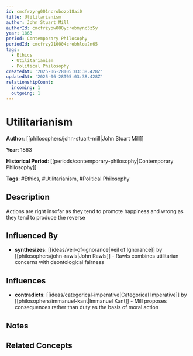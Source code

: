 ```yaml
---
id: cmcfrzyrg001ncrobozp18ai0
title: Utilitarianism
author: John Stuart Mill
authorId: cmcfrzypw000ycrobmync3z5y
year: 1863
period: Contemporary Philosophy
periodId: cmcfrzy910004crobhloa2n65
tags:
  - Ethics
  - Utilitarianism
  - Political Philosophy
createdAt: '2025-06-28T05:03:38.428Z'
updatedAt: '2025-06-28T05:03:38.428Z'
relationshipCount:
  incoming: 1
  outgoing: 1
---
```

# Utilitarianism

**Author**: [[philosophers/john-stuart-mill|John Stuart Mill]]

**Year**: 1863

**Historical Period**: [[periods/contemporary-philosophy|Contemporary Philosophy]]

**Tags**: #Ethics, #Utilitarianism, #Political Philosophy

## Description

Actions are right insofar as they tend to promote happiness and wrong as they tend to produce the reverse

## Influenced By

- **synthesizes**: [[ideas/veil-of-ignorance|Veil of Ignorance]] by [[philosophers/john-rawls|John Rawls]] - Rawls combines utilitarian concerns with deontological fairness

## Influences

- **contradicts**: [[ideas/categorical-imperative|Categorical Imperative]] by [[philosophers/immanuel-kant|Immanuel Kant]] - Mill proposes consequences rather than duty as the basis of moral action

## Notes

<!-- Add your research notes, quotes, and analysis here -->

## Related Concepts

<!-- Link to related philosophical concepts -->

